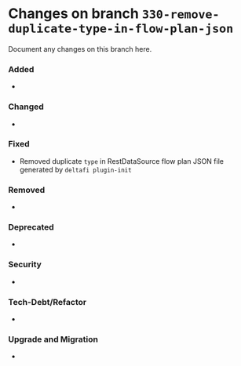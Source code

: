 # Changes on branch `330-remove-duplicate-type-in-flow-plan-json`
Document any changes on this branch here.
### Added
- 

### Changed
- 

### Fixed
- Removed duplicate `type` in RestDataSource flow plan JSON file generated by `deltafi plugin-init`

### Removed
- 

### Deprecated
- 

### Security
- 

### Tech-Debt/Refactor
- 

### Upgrade and Migration
- 
